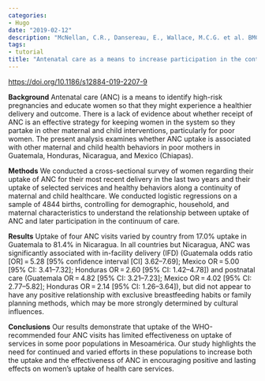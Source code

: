 ```yaml
---
categories:
- Hugo
date: "2019-02-12"
description: "McNellan, C.R., Dansereau, E., Wallace, M.C.G. et al. BMC Pregnancy Childbirth."
tags:
- tutorial
title: "Antenatal care as a means to increase participation in the continuum of maternal and child healthcare: an analysis of the poorest regions of four Mesoamerican countries"
---
```

https://doi.org/10.1186/s12884-019-2207-9

**Background**
Antenatal care (ANC) is a means to identify high-risk pregnancies and educate women so that they might experience a healthier delivery and outcome. There is a lack of evidence about whether receipt of ANC is an effective strategy for keeping women in the system so they partake in other maternal and child interventions, particularly for poor women. The present analysis examines whether ANC uptake is associated with other maternal and child health behaviors in poor mothers in Guatemala, Honduras, Nicaragua, and Mexico (Chiapas).

**Methods**
We conducted a cross-sectional survey of women regarding their uptake of ANC for their most recent delivery in the last two years and their uptake of selected services and healthy behaviors along a continuity of maternal and child healthcare. We conducted logistic regressions on a sample of 4844 births, controlling for demographic, household, and maternal characteristics to understand the relationship between uptake of ANC and later participation in the continuum of care.

**Results**
Uptake of four ANC visits varied by country from 17.0% uptake in Guatemala to 81.4% in Nicaragua. In all countries but Nicaragua, ANC was significantly associated with in-facility delivery (IFD) (Guatemala odds ratio [OR] = 5.28 [95% confidence interval [CI] 3.62–7.69]; Mexico OR = 5.00 [95% CI: 3.41–7.32]; Honduras OR = 2.60 [95% CI: 1.42–4.78]) and postnatal care (Guatemala OR = 4.82 [95% CI: 3.21–7.23]; Mexico OR = 4.02 [95% CI: 2.77–5.82]; Honduras OR = 2.14 [95% CI: 1.26–3.64]), but did not appear to have any positive relationship with exclusive breastfeeding habits or family planning methods, which may be more strongly determined by cultural influences.

**Conclusions**
Our results demonstrate that uptake of the WHO-recommended four ANC visits has limited effectiveness on uptake of services in some poor populations in Mesoamérica. Our study highlights the need for continued and varied efforts in these populations to increase both the uptake and the effectiveness of ANC in encouraging positive and lasting effects on women’s uptake of health care services.